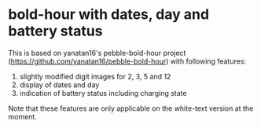 # bold-hour with dates, day and battery status

This is based on yanatan16's pebble-bold-hour project (https://github.com/yanatan16/pebble-bold-hour) with following features:

1. slightly modified digit images for 2, 3, 5 and 12
2. display of dates and day
3. indication of battery status including charging state

Note that these features are only applicable on the white-text version at the moment.
